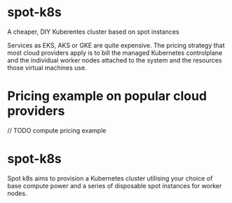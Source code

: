 # spot-k8s
A cheaper, DIY Kuberentes cluster based on spot instances

Services as EKS, AKS or GKE are quite expensive. The pricing strategy that most cloud providers apply is to bill the managed Kubernetes controlplane and the individual worker nodes attached to the system and the resources those virtual machines use.

# Pricing example on popular cloud providers

// TODO compute pricing example

# spot-k8s

Spot k8s aims to provision a Kubernetes cluster utilising your choice of base compute power and a series of disposable spot instances for worker nodes.


